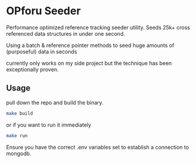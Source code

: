 # OPforu Seeder
Performance optimized reference tracking seeder utility. Seeds 25k+ cross referenced data structures in under one second.

Using a batch & reference pointer methods to seed huge amounts of (purposeful) data in seconds

currently only works on my side project but the technique has been exceptionally proven. 

## Usage
pull down the repo and build the binary.

```bash
make build
```

or if you want to run it immediately

```bash
make run
```

Ensure you have the correct .env variables set to establish a connection to mongodb.